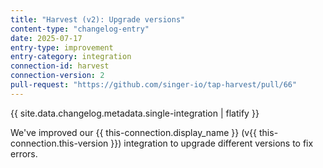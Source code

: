 ```yaml
---
title: "Harvest (v2): Upgrade versions"
content-type: "changelog-entry"
date: 2025-07-17
entry-type: improvement
entry-category: integration
connection-id: harvest
connection-version: 2
pull-request: "https://github.com/singer-io/tap-harvest/pull/66"
---
```

{{ site.data.changelog.metadata.single-integration | flatify }}

We've improved our {{ this-connection.display_name }} (v{{ this-connection.this-version }}) integration to upgrade different versions to fix errors.